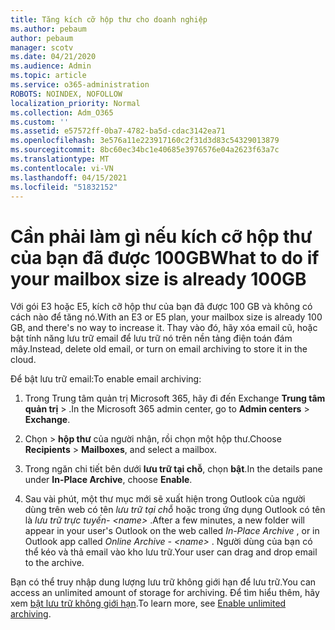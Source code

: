 ```yaml
---
title: Tăng kích cỡ hộp thư cho doanh nghiệp
ms.author: pebaum
author: pebaum
manager: scotv
ms.date: 04/21/2020
ms.audience: Admin
ms.topic: article
ms.service: o365-administration
ROBOTS: NOINDEX, NOFOLLOW
localization_priority: Normal
ms.collection: Adm_O365
ms.custom: ''
ms.assetid: e57572ff-0ba7-4782-ba5d-cdac3142ea71
ms.openlocfilehash: 3e576a11e223917160c2f31d3d83c54329013879
ms.sourcegitcommit: 8bc60ec34bc1e40685e3976576e04a2623f63a7c
ms.translationtype: MT
ms.contentlocale: vi-VN
ms.lasthandoff: 04/15/2021
ms.locfileid: "51832152"
---
```

# <a name="what-to-do-if-your-mailbox-size-is-already-100gb"></a><span data-ttu-id="741ef-102">Cần phải làm gì nếu kích cỡ hộp thư của bạn đã được 100GB</span><span class="sxs-lookup"><span data-stu-id="741ef-102">What to do if your mailbox size is already 100GB</span></span>

<span data-ttu-id="741ef-103">Với gói E3 hoặc E5, kích cỡ hộp thư của bạn đã được 100 GB và không có cách nào để tăng nó.</span><span class="sxs-lookup"><span data-stu-id="741ef-103">With an E3 or E5 plan, your mailbox size is already 100 GB, and there's no way to increase it.</span></span> <span data-ttu-id="741ef-104">Thay vào đó, hãy xóa email cũ, hoặc bật tính năng lưu trữ email để lưu trữ nó trên nền tảng điện toán đám mây.</span><span class="sxs-lookup"><span data-stu-id="741ef-104">Instead, delete old email, or turn on email archiving to store it in the cloud.</span></span> 
  
<span data-ttu-id="741ef-105">Để bật lưu trữ email:</span><span class="sxs-lookup"><span data-stu-id="741ef-105">To enable email archiving:</span></span>
  
1. <span data-ttu-id="741ef-106">Trong Trung tâm quản trị Microsoft 365, hãy đi đến Exchange **Trung tâm quản trị** \> .</span><span class="sxs-lookup"><span data-stu-id="741ef-106">In the Microsoft 365 admin center, go to **Admin centers** \> **Exchange**.</span></span> 
    
2. <span data-ttu-id="741ef-107">Chọn  \> **hộp thư** của người nhận, rồi chọn một hộp thư.</span><span class="sxs-lookup"><span data-stu-id="741ef-107">Choose **Recipients** \> **Mailboxes**, and select a mailbox.</span></span> 
    
3. <span data-ttu-id="741ef-108">Trong ngăn chi tiết bên dưới **lưu trữ tại chỗ**, chọn **bật**.</span><span class="sxs-lookup"><span data-stu-id="741ef-108">In the details pane under **In-Place Archive**, choose **Enable**.</span></span> 
    
4. <span data-ttu-id="741ef-109">Sau vài phút, một thư mục mới sẽ xuất hiện trong Outlook của người dùng trên web có tên *lưu trữ tại chỗ* hoặc trong ứng dụng Outlook có tên là *lưu trữ trực tuyến- \<name\>* .</span><span class="sxs-lookup"><span data-stu-id="741ef-109">After a few minutes, a new folder will appear in your user's Outlook on the web called  *In-Place Archive*  , or in Outlook app called  *Online Archive - \<name\>*  .</span></span> <span data-ttu-id="741ef-110">Người dùng của bạn có thể kéo và thả email vào kho lưu trữ.</span><span class="sxs-lookup"><span data-stu-id="741ef-110">Your user can drag and drop email to the archive.</span></span> 
    
<span data-ttu-id="741ef-111">Bạn có thể truy nhập dung lượng lưu trữ không giới hạn để lưu trữ.</span><span class="sxs-lookup"><span data-stu-id="741ef-111">You can access an unlimited amount of storage for archiving.</span></span> <span data-ttu-id="741ef-112">Để tìm hiểu thêm, hãy xem [bật lưu trữ không giới hạn](https://docs.microsoft.com/microsoft-365/compliance/enable-unlimited-archiving).</span><span class="sxs-lookup"><span data-stu-id="741ef-112">To learn more, see [Enable unlimited archiving](https://docs.microsoft.com/microsoft-365/compliance/enable-unlimited-archiving).</span></span>
  

